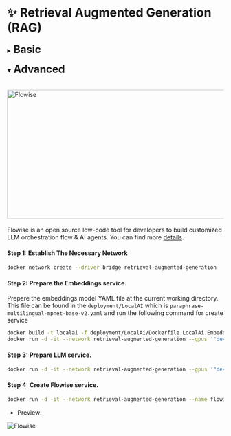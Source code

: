 # ✨ Retrieval Augmented Generation (RAG)

<details close>
<summary><b><font size="5">Basic</font></b></summary>
<br>
<a href="https://colab.research.google.com/drive/1peyWgBM80OwY3SOy-uN8ZcjR2ME_Qhdq?usp=sharing">
    <img src="https://colab.research.google.com/assets/colab-badge.svg" alt="Open In Colab">
</a>
</details>

<br>

<details open>
<summary><b><font size="5">Advanced</font></b></summary>
<br></br>
<img src="https://miro.medium.com/v2/resize:fit:1400/0*q9OFsbhJZ44E47bD.png" alt="Flowise" width="800" height="300">
<br>
<br>
Flowise is an open source low-code tool for developers to build customized LLM orchestration flow & AI agents. You can find more <a href="https://docs.flowiseai.com">details</a>.
<h4>Step 1: Establish The Necessary Network</h4>

```bash
docker network create --driver bridge retrieval-augmented-generation
```

<h4>Step 2: Prepare the Embeddings service.</h4>

Prepare the embeddings model YAML file at the current working directory. This file can be found in the `deployment/LocalAI` which is `paraphrase-multilingual-mpnet-base-v2.yaml` and run the following command for create service

```bash
docker build -t localai -f deployment/LocalAi/Dockerfile.LocalAi.Embeddings .
docker run -d -it --network retrieval-augmented-generation --gpus '"device=0"' -p 8888:8080 --name localai-service localai #To select device 0 for GPU, if you have more than one, you can use only the CPU by leaving the 'gpus' flag blank.
```

<h4>Step 3: Prepare LLM service.</h4>

```bash
docker run -d -it --network retrieval-augmented-generation --gpus '"device=1"' -p 11434:11434 --name ollama-service ollama/ollama
```

<h4>Step 4: Create Flowise service.</h4>

```bash
docker run -d -it --network retrieval-augmented-generation --name flowise-service -e PORT=4000 -e FLOWISE_USERNAME=admin -e FLOWISE_PASSWORD=admin -p 4000:4000 elestio/flowiseai
```

- Preview:

![Flowise](./img/flowise.gif)

</details>
